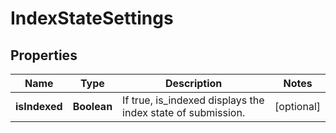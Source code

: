 

# IndexStateSettings


## Properties

| Name | Type | Description | Notes |
|------------ | ------------- | ------------- | -------------|
|**isIndexed** | **Boolean** | If true, is_indexed displays the index state of submission.  |  [optional] |



